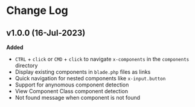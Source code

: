 # Change Log

## v1.0.0 (16-Jul-2023)

**Added**
- `CTRL` + `click` or `CMD` + `click` to navigate `x-components` in the `components` directory
- Display existing components in `blade.php` files as links
- Quick navigation for nested components like `x-input.button`
- Support for anynomous component detection
- View Component Class component detection
- Not found message when component is not found